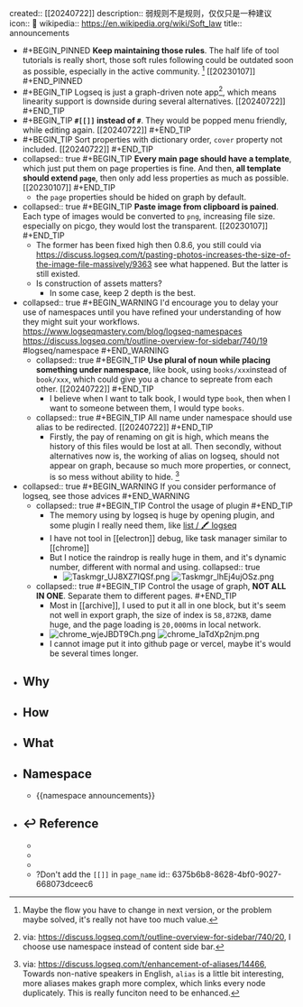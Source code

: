 created:: [[20240722]]
description:: 弱规则不是规则，仅仅只是一种建议
icon:: 📢
wikipedia:: https://en.wikipedia.org/wiki/Soft_law
title:: announcements

- #+BEGIN_PINNED
  **Keep maintaining those rules**. The half life of tool tutorials is really short, those soft rules following could be outdated soon as possible, especially in the active community. [^maintain-soft-rules]
  [[20230107]] 
  #+END_PINNED
- #+BEGIN_TIP
  Logseq is just a graph-driven note app[^toc-is-hard-thing], which means linearity support is  downside during several alternatives.
  [[20240722]] 
  #+END_TIP
- #+BEGIN_TIP
  **`#[[]]` instead of `#`**. They would be popped menu friendly, while editing again.
  [[20240722]] 
  #+END_TIP
- #+BEGIN_TIP
  Sort properties with dictionary order, `cover` property not included.
  [[20240722]] 
  #+END_TIP
- collapsed:: true
  #+BEGIN_TIP
  **Every main page should have a template**, which just put them on page properties is fine. And then, **all template should extend `page`**, then only add less properties as much as possible. 
  [[20230107]] 
  #+END_TIP
  - the `page` properties should be hided on graph by default.
- collapsed:: true
  #+BEGIN_TIP
  **Paste image from clipboard is pained**. Each type of images would be converted to `png`, increasing file size. especially on picgo, they would lost the transparent.
  [[20230107]] 
  #+END_TIP
  - The former has been fixed high then 0.8.6, you still could via https://discuss.logseq.com/t/pasting-photos-increases-the-size-of-the-image-file-massively/9363 see what happened. But the latter is still existed.
  - Is construction of assets matters?
    - In some case, keep 2 depth is the best.
- collapsed:: true
  #+BEGIN_WARNING
  I'd encourage you to delay your use of namespaces until you have refined your understanding of how they might suit your workflows.  
  https://www.logseqmastery.com/blog/logseq-namespaces  
  https://discuss.logseq.com/t/outline-overview-for-sidebar/740/19
  #logseq/namespace 
  #+END_WARNING
  - collapsed:: true
    #+BEGIN_TIP
    **Use plural of noun while placing something under namespace**, like book, using `books/xxx`instead of `book/xxx`, which could give you a chance to sepreate from each other. 
    [[20240722]] 
    #+END_TIP
    - I believe when I want to talk book, I would type `book`, then when I want to someone between them, I would type `books`.
  - collapsed:: true
    #+BEGIN_TIP
    All name under namespace should use alias to be redirected. 
    [[20240722]] 
    #+END_TIP
    - Firstly, the pay of renaming on git is high, which means the history of this files would be lost at all. Then secondly, without alternatives now is, the working of alias on logseq, should not appear on graph, because so much more properties, or connect, is so mess without ability to hide. [^alias-should-more-power]
- collapsed:: true
  #+BEGIN_WARNING
  If you consider performance of logseq, see those advices
  #+END_WARNING
  - collapsed:: true
    #+BEGIN_TIP
    Control the usage of plugin
    #+END_TIP
    - The memory using by logseq is huge by opening plugin, and some plugin I really need them, like [list / 🖍 logseq](https://github.com/stars/bGZo/lists/logseq)
    - I have not tool in [[electron]] debug, like task manager similar to [[chrome]]
    - But I notice the raindrop is really huge in them, and it's dynamic number, different with normal and using.
      collapsed:: true
      - ![Taskmgr_UJ8XZ7IQSf.png](../assets/2023/Taskmgr_UJ8XZ7IQSf_1673183725863_0.png)
        ![Taskmgr_lhEj4ujOSz.png](../assets/2023/Taskmgr_lhEj4ujOSz_1673183732509_0.png)
  - collapsed:: true
    #+BEGIN_TIP
    Control the usage of graph, **NOT ALL IN ONE**. Separate them to different pages.
    #+END_TIP
    - Most in [[archive]], I used to put it all in one block, but it's seem not well in export graph, the size of index is `58,872KB`, dame huge, and the page loading is `20,000`ms in local network.
    - ![chrome_wjeJBDT9Ch.png](../assets/2023/chrome_wjeJBDT9Ch_1673183842019_0.png)
      ![chrome_laTdXp2njm.png](../assets/2023/chrome_laTdXp2njm_1673183844588_0.png)
    - I cannot image put it into github page or vercel, maybe it's would be several times longer.
- ## Why
- ## How
- ## What
- ## Namespace
  - {{namespace announcements}}
- ## ↩ Reference
  - [^alias-should-more-power]: via: https://discuss.logseq.com/t/enhancement-of-aliases/14466, Towards non-native speakers in English, `alias` is a little bit interesting, more aliases makes graph more complex, which links every node duplicately. This is really funciton need to be enhanced.
  - [^toc-is-hard-thing]: via: https://discuss.logseq.com/t/outline-overview-for-sidebar/740/20, I choose use namespace instead of content side bar.
  - [^maintain-soft-rules]: Maybe the flow you have to change in next version, or the problem maybe solved, it's really not have too much value.
  - ?Don't add the `[[]]` in `page_name`
    id:: 6375b6b8-8628-4bf0-9027-668073dceec6